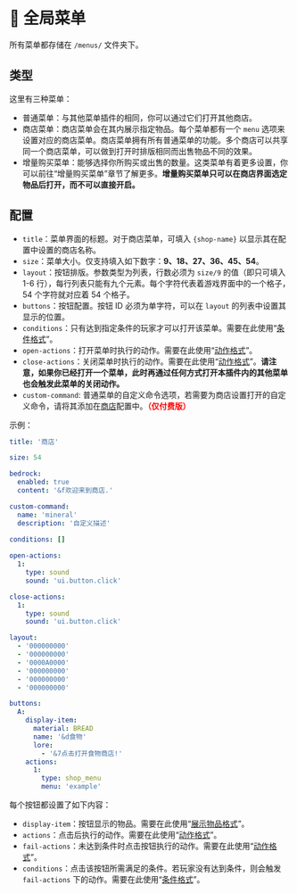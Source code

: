 # 🔲 全局菜单

所有菜单都存储在 `/menus/` 文件夹下。

## 类型

这里有三种菜单：

* 普通菜单：与其他菜单插件的相同，你可以通过它们打开其他商店。
* 商店菜单：商店菜单会在其内展示指定物品。每个菜单都有一个 `menu` 选项来设置对应的商店菜单。商店菜单拥有所有普通菜单的功能。多个商店可以共享同一个商店菜单，可以做到打开时排版相同而出售物品不同的效果。
* 增量购买菜单：能够选择你所购买或出售的数量。这类菜单有着更多设置，你可以前往“增量购买菜单”章节了解更多。**增量购买菜单只可以在商店界面选定物品后打开，而不可以直接开启。**

## 配置

* `title`：菜单界面的标题。对于商店菜单，可填入 `{shop-name}` 以显示其在配置中设置的商店名称。
* `size`：菜单大小。仅支持填入如下数字：**9、18、27、36、45、54**。
* `layout`：按钮排版。参数类型为列表，行数必须为 `size/9` 的值（即只可填入 1-6 行），每行列表只能有九个元素。每个字符代表着游戏界面中的一个格子，54 个字符就对应着 54 个格子。
* `buttons`：按钮配置。按钮 ID 必须为单字符，可以在 `layout` 的列表中设置其显示的位置。
* `conditions`：只有达到指定条件的玩家才可以打开该菜单。需要在此使用“[条件格式](format.condition-format.md)”。
* `open-actions`：打开菜单时执行的动作。需要在此使用“[动作格式](format.action-format.md)”。
* `close-actions`：关闭菜单时执行的动作。需要在此使用“[动作格式](format.action-format.md)”。**请注意，如果你已经打开一个菜单，此时再通过任何方式打开本插件内的其他菜单也会触发此菜单的关闭动作。**
* `custom-command`: 普通菜单的自定义命令选项，若需要为商店设置打开的自定义命令，请将其添加在[商店](shops.shops.md)配置中。<font color="red">**（仅付费版）**</font>

示例：

``` YAML
title: '商店'

size: 54

bedrock:
  enabled: true
  content: '&f欢迎来到商店.'

custom-command:
  name: 'mineral'
  description: '自定义描述'

conditions: []
  
open-actions:
  1:
    type: sound
    sound: 'ui.button.click' 

close-actions:
  1:
    type: sound
    sound: 'ui.button.click' 

layout:
  - '000000000'
  - '000000000'
  - '0000A0000'
  - '000000000'
  - '000000000'
  - '000000000'

buttons:
  A:
    display-item:
      material: BREAD
      name: '&d食物'
      lore:
        - '&7点击打开食物商店!'
    actions:
      1:
        type: shop_menu
        menu: 'example'
```

每个按钮都设置了如下内容：

* `display-item`：按钮显示的物品。需要在此使用“[展示物品格式](format.display-item-format.md)”。
* `actions`：点击后执行的动作。需要在此使用“[动作格式](format.action-format.md)”。
* `fail-actions`：未达到条件时点击按钮执行的动作。需要在此使用“[动作格式](format.action-format.md)”。
* `conditions`：点击该按钮所需满足的条件。若玩家没有达到条件，则会触发 `fail-actions` 下的动作。需要在此使用“[条件格式](format.condition-format.md)”。
